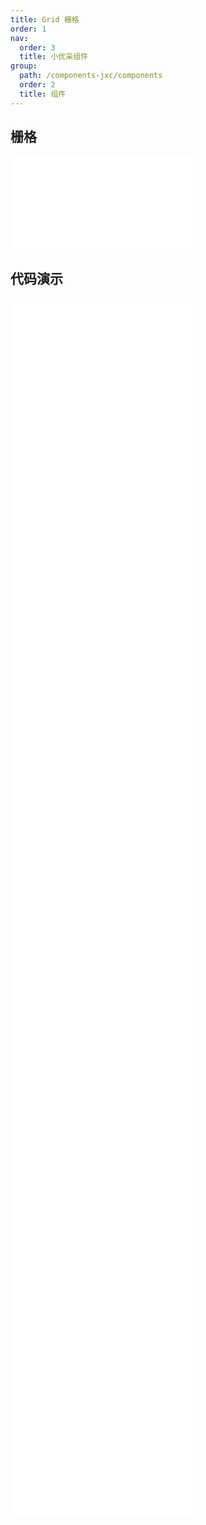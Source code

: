 ```yaml
---
title: Grid 栅格
order: 1
nav:
  order: 3
  title: 小优采组件
group:
  path: /components-jxc/components
  order: 2
  title: 组件
---
```


## 栅格

<div>
<embed src="@docs-common/grid/index.md"></embed>
</div>
        
## 代码演示

<Row gutter=8>

  <Col span=24>
    
  <div class="code-box"><embed src="@abiz-rc-jxc/grid/demo/basic-grid-jxc.md"></embed></div>
          
  <div class="code-box"><embed src="@abiz-rc-jxc/grid/demo/gutter-grid-jxc.md"></embed></div>
          
  <div class="code-box"><embed src="@abiz-rc-jxc/grid/demo/playground-grid-jxc.md"></embed></div>
          
  <div class="code-box"><embed src="@abiz-rc-jxc/grid/demo/flex-order-grid-jxc.md"></embed></div>
          
  <div class="code-box"><embed src="@abiz-rc-jxc/grid/demo/offset-grid-jxc.md"></embed></div>
          
  <div class="code-box"><embed src="@abiz-rc-jxc/grid/demo/sort-grid-jxc.md"></embed></div>
          
  <div class="code-box"><embed src="@abiz-rc-jxc/grid/demo/flex-grid-jxc.md"></embed></div>
          
  <div class="code-box"><embed src="@abiz-rc-jxc/grid/demo/flex-align-grid-jxc.md"></embed></div>
          
  <div class="code-box"><embed src="@abiz-rc-jxc/grid/demo/flex-stretch-grid-jxc.md"></embed></div>
          
  <div class="code-box"><embed src="@abiz-rc-jxc/grid/demo/responsive-grid-jxc.md"></embed></div>
          
  <div class="code-box"><embed src="@abiz-rc-jxc/grid/demo/responsive-more-grid-jxc.md"></embed></div>
          
  <div class="code-box"><embed src="@abiz-rc-jxc/grid/demo/useBreakpoint-grid-jxc.md"></embed></div>
          
  </Col>
          
</Row>
        
<div><embed src="@docs-common/grid/index-api.md"></embed><div>
        